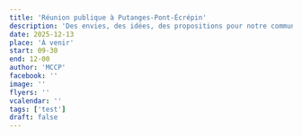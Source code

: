 ```yaml
---
title: 'Réunion publique à Putanges-Pont-Écrépin'
description: 'Des envies, des idées, des propositions pour notre commune ? Discutons-en !'
date: 2025-12-13
place: 'À venir'
start: 09-30
end: 12-00
author: 'MCCP'
facebook: ''
image: ''
flyers: ''
vcalendar: ''
tags: ['test']
draft: false
---
```

